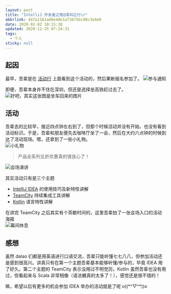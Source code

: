 ```yaml
---
layout: post
title: "IntelliJ 开发者之夜@深圳之行\r"
abbrlink: 447a1161ad6e40e1af3b75bc98c3e4e0
date: 2020-02-02 10:15:38
updated: 2020-12-25 07:24:31
tags:
  - 个人
sticky: null
---
```


## 起因

最早，吾辈是在 [活动行](http://www.huodongxing.com/event/6459475264900) 上面看到这个活动的，然后果断报名参加了。
![参与通知](https://cdn.jsdelivr.net/gh/rxliuli/img-bed/20181113012304.png)

即便，吾辈本身并不住在深圳，但还是选择坐高铁赶过去了。\
![好吧，其实这张图是坐车回来的图片](https://cdn.jsdelivr.net/gh/rxliuli/img-bed/20181113012102.png)

## 活动

吾辈去的比较早，接近四点钟左右到了，但那个时候活动并没有开始，也没有看到活动标识。于是，吾辈和朋友便先去咖啡厅坐了一会，然后在大约六点钟的时候到达了活动现场。嗯，还拿到了一些小礼物。\
![小礼物](https://cdn.jsdelivr.net/gh/rxliuli/img-bed/20181113014204.png)

> 产品全系列五折优惠真的很良心了！

![会场演讲](https://cdn.jsdelivr.net/gh/rxliuli/img-bed/20181113012612.png)

其实活动只有是三个主题

- [IntelliJ IDEA](https://www.jetbrains.com/idea/) 的使用技巧及新特性讲解
- [TeamCity](https://www.jetbrains.com/teamcity/) 持续集成工具讲解
- [Kotlin](https://kotlinlang.org/) 语言特性讲解

在讲完 TeamCity 之后其实有个茶歇时间的，这里吾辈拍了一张会场入口的活动海报\
![幕间休息](https://cdn.jsdelivr.net/gh/rxliuli/img-bed/20181113012530.png)

## 感想

虽然 dalao 们都是用英语进行口语交流，吾辈只能听懂七七八八，但参加活动还是感到很高兴。讲真只有在第一个主题吾辈基本能够听懂/参与的，毕竟 IDEA 用了好久。第二个主题的 TeamCity 表示没用过不明觉厉。Kotlin 虽然吾辈也没有用过，但看起来与 Scala 非常相像（语法糖真的太多了！），感觉还是很不错的！

嘛，希望以后有更多的机会参加 IDEA 举办的活动就是了呢 o((\*^▽^\*))o
